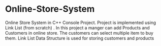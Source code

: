 # Online-Store-System
Online Store System in C++ Console Project. Project is implemented using Link List (from scratch) . In this project a manger can add Products and Customers in online store. The customers can select multiple item to buy them. Link List Data Structure is used for storing  customers and products
